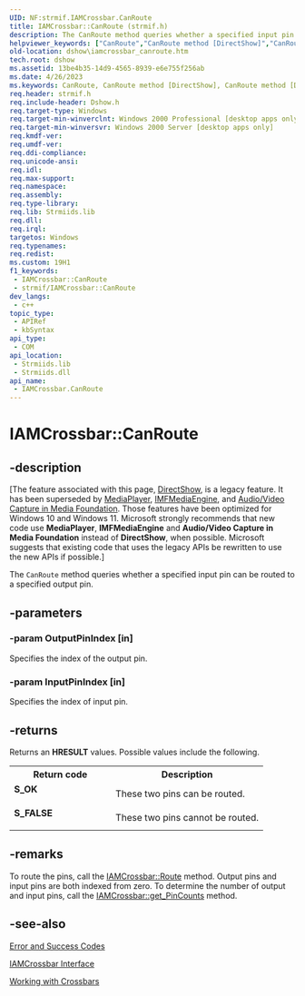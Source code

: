 ```yaml
---
UID: NF:strmif.IAMCrossbar.CanRoute
title: IAMCrossbar::CanRoute (strmif.h)
description: The CanRoute method queries whether a specified input pin can be routed to a specified output pin.
helpviewer_keywords: ["CanRoute","CanRoute method [DirectShow]","CanRoute method [DirectShow]","IAMCrossbar interface","IAMCrossbar interface [DirectShow]","CanRoute method","IAMCrossbar.CanRoute","IAMCrossbar::CanRoute","IAMCrossbarCanRoute","dshow.iamcrossbar_canroute","strmif/IAMCrossbar::CanRoute"]
old-location: dshow\iamcrossbar_canroute.htm
tech.root: dshow
ms.assetid: 13be4b35-14d9-4565-8939-e6e755f256ab
ms.date: 4/26/2023
ms.keywords: CanRoute, CanRoute method [DirectShow], CanRoute method [DirectShow],IAMCrossbar interface, IAMCrossbar interface [DirectShow],CanRoute method, IAMCrossbar.CanRoute, IAMCrossbar::CanRoute, IAMCrossbarCanRoute, dshow.iamcrossbar_canroute, strmif/IAMCrossbar::CanRoute
req.header: strmif.h
req.include-header: Dshow.h
req.target-type: Windows
req.target-min-winverclnt: Windows 2000 Professional [desktop apps only]
req.target-min-winversvr: Windows 2000 Server [desktop apps only]
req.kmdf-ver: 
req.umdf-ver: 
req.ddi-compliance: 
req.unicode-ansi: 
req.idl: 
req.max-support: 
req.namespace: 
req.assembly: 
req.type-library: 
req.lib: Strmiids.lib
req.dll: 
req.irql: 
targetos: Windows
req.typenames: 
req.redist: 
ms.custom: 19H1
f1_keywords:
 - IAMCrossbar::CanRoute
 - strmif/IAMCrossbar::CanRoute
dev_langs:
 - c++
topic_type:
 - APIRef
 - kbSyntax
api_type:
 - COM
api_location:
 - Strmiids.lib
 - Strmiids.dll
api_name:
 - IAMCrossbar.CanRoute
---
```


# IAMCrossbar::CanRoute


## -description

\[The feature associated with this page, [DirectShow](/windows/win32/directshow/directshow), is a legacy feature. It has been superseded by [MediaPlayer](/uwp/api/Windows.Media.Playback.MediaPlayer), [IMFMediaEngine](/windows/win32/api/mfmediaengine/nn-mfmediaengine-imfmediaengine), and [Audio/Video Capture in Media Foundation](windows/win32/medfound/audio-video-capture-in-media-foundation). Those features have been optimized for Windows 10 and Windows 11. Microsoft strongly recommends that new code use **MediaPlayer**, **IMFMediaEngine** and **Audio/Video Capture in Media Foundation** instead of **DirectShow**, when possible. Microsoft suggests that existing code that uses the legacy APIs be rewritten to use the new APIs if possible.\]

The <code>CanRoute</code> method queries whether a specified input pin can be routed to a specified output pin.

## -parameters

### -param OutputPinIndex [in]

Specifies the index of the output pin.

### -param InputPinIndex [in]

Specifies the index of input pin.

## -returns

Returns an <b>HRESULT</b> values. Possible values include the following.

<table>
<tr>
<th>Return code</th>
<th>Description</th>
</tr>
<tr>
<td width="40%">
<dl>
<dt><b>S_OK</b></dt>
</dl>
</td>
<td width="60%">
These two pins can be routed.

</td>
</tr>
<tr>
<td width="40%">
<dl>
<dt><b>S_FALSE</b></dt>
</dl>
</td>
<td width="60%">
These two pins cannot be routed.

</td>
</tr>
</table>

## -remarks

To route the pins, call the <a href="/windows/desktop/api/strmif/nf-strmif-iamcrossbar-route">IAMCrossbar::Route</a> method. Output pins and input pins are both indexed from zero. To determine the number of output and input pins, call the <a href="/windows/desktop/api/strmif/nf-strmif-iamcrossbar-get_pincounts">IAMCrossbar::get_PinCounts</a> method.

## -see-also

<a href="/windows/desktop/DirectShow/error-and-success-codes">Error and Success Codes</a>



<a href="/windows/desktop/api/strmif/nn-strmif-iamcrossbar">IAMCrossbar Interface</a>



<a href="/windows/desktop/DirectShow/working-with-crossbars">Working with Crossbars</a>